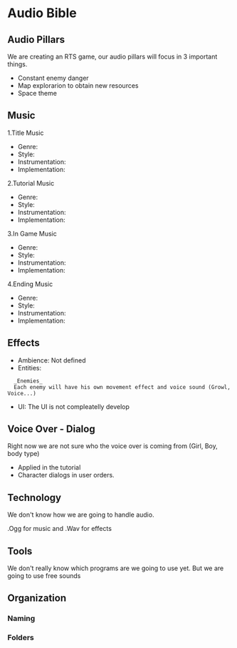 # Audio Bible

## Audio Pillars
We are creating an RTS game, our audio pillars will focus in 3 important things.
- Constant enemy danger
- Map explorarion to obtain new resources
- Space theme 

## Music
1.Title Music
  - Genre:
  - Style:
  - Instrumentation:
  - Implementation:
 
2.Tutorial Music
  - Genre:
  - Style:
  - Instrumentation:
  - Implementation:
  
 3.In Game Music
  - Genre:
  - Style:
  - Instrumentation:
  - Implementation:
  
 4.Ending Music
  - Genre:
  - Style:
  - Instrumentation:
  - Implementation:

## Effects
- Ambience: Not defined
- Entities:
```
  _Enemies_
  Each enemy will have his own movement effect and voice sound (Growl, Voice...) 
```
- UI: The UI is not compleatelly develop

## Voice Over - Dialog
Right now we are not sure who the voice over is coming from (Girl, Boy, body type)
- Applied in the tutorial 
- Character dialogs in user orders.

## Technology
We don't know how we are going to handle audio.

.Ogg for music and .Wav for effects 

## Tools
We don't really know which programs are we going to use yet.
But we are going to use free sounds

## Organization

### Naming

### Folders

